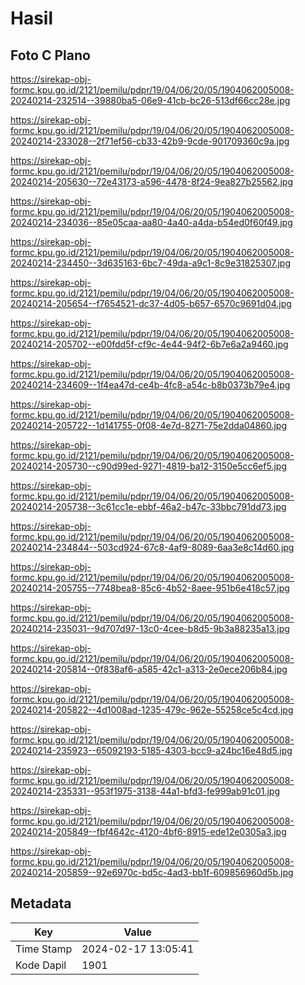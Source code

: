 # Hasil

## Foto C Plano

https://sirekap-obj-formc.kpu.go.id/2121/pemilu/pdpr/19/04/06/20/05/1904062005008-20240214-232514--39880ba5-06e9-41cb-bc26-513df66cc28e.jpg

https://sirekap-obj-formc.kpu.go.id/2121/pemilu/pdpr/19/04/06/20/05/1904062005008-20240214-233028--2f71ef56-cb33-42b9-9cde-901709360c9a.jpg

https://sirekap-obj-formc.kpu.go.id/2121/pemilu/pdpr/19/04/06/20/05/1904062005008-20240214-205630--72e43173-a596-4478-8f24-9ea827b25562.jpg

https://sirekap-obj-formc.kpu.go.id/2121/pemilu/pdpr/19/04/06/20/05/1904062005008-20240214-234036--85e05caa-aa80-4a40-a4da-b54ed0f60f49.jpg

https://sirekap-obj-formc.kpu.go.id/2121/pemilu/pdpr/19/04/06/20/05/1904062005008-20240214-234450--3d635163-6bc7-49da-a9c1-8c9e31825307.jpg

https://sirekap-obj-formc.kpu.go.id/2121/pemilu/pdpr/19/04/06/20/05/1904062005008-20240214-205654--f7654521-dc37-4d05-b657-6570c9691d04.jpg

https://sirekap-obj-formc.kpu.go.id/2121/pemilu/pdpr/19/04/06/20/05/1904062005008-20240214-205702--e00fdd5f-cf9c-4e44-94f2-6b7e6a2a9460.jpg

https://sirekap-obj-formc.kpu.go.id/2121/pemilu/pdpr/19/04/06/20/05/1904062005008-20240214-234609--1f4ea47d-ce4b-4fc8-a54c-b8b0373b79e4.jpg

https://sirekap-obj-formc.kpu.go.id/2121/pemilu/pdpr/19/04/06/20/05/1904062005008-20240214-205722--1d141755-0f08-4e7d-8271-75e2dda04860.jpg

https://sirekap-obj-formc.kpu.go.id/2121/pemilu/pdpr/19/04/06/20/05/1904062005008-20240214-205730--c90d99ed-9271-4819-ba12-3150e5cc6ef5.jpg

https://sirekap-obj-formc.kpu.go.id/2121/pemilu/pdpr/19/04/06/20/05/1904062005008-20240214-205738--3c61cc1e-ebbf-46a2-b47c-33bbc791dd73.jpg

https://sirekap-obj-formc.kpu.go.id/2121/pemilu/pdpr/19/04/06/20/05/1904062005008-20240214-234844--503cd924-67c8-4af9-8089-6aa3e8c14d60.jpg

https://sirekap-obj-formc.kpu.go.id/2121/pemilu/pdpr/19/04/06/20/05/1904062005008-20240214-205755--7748bea8-85c6-4b52-8aee-951b6e418c57.jpg

https://sirekap-obj-formc.kpu.go.id/2121/pemilu/pdpr/19/04/06/20/05/1904062005008-20240214-235031--9d707d97-13c0-4cee-b8d5-9b3a88235a13.jpg

https://sirekap-obj-formc.kpu.go.id/2121/pemilu/pdpr/19/04/06/20/05/1904062005008-20240214-205814--0f838af6-a585-42c1-a313-2e0ece206b84.jpg

https://sirekap-obj-formc.kpu.go.id/2121/pemilu/pdpr/19/04/06/20/05/1904062005008-20240214-205822--4d1008ad-1235-479c-962e-55258ce5c4cd.jpg

https://sirekap-obj-formc.kpu.go.id/2121/pemilu/pdpr/19/04/06/20/05/1904062005008-20240214-235923--65092193-5185-4303-bcc9-a24bc16e48d5.jpg

https://sirekap-obj-formc.kpu.go.id/2121/pemilu/pdpr/19/04/06/20/05/1904062005008-20240214-235331--953f1975-3138-44a1-bfd3-fe999ab91c01.jpg

https://sirekap-obj-formc.kpu.go.id/2121/pemilu/pdpr/19/04/06/20/05/1904062005008-20240214-205849--fbf4642c-4120-4bf6-8915-ede12e0305a3.jpg

https://sirekap-obj-formc.kpu.go.id/2121/pemilu/pdpr/19/04/06/20/05/1904062005008-20240214-205859--92e6970c-bd5c-4ad3-bb1f-609856960d5b.jpg


## Metadata

| Key        | Value               |
| ---------- | ------------------- |
| Time Stamp | 2024-02-17 13:05:41 |
| Kode Dapil | 1901                |



